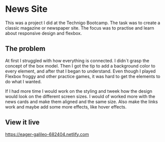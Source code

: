 # News Site

This was a project I did at the Technigo Bootcamp. The task was to create a classic magazine or newspaper site. The focus was to practise and learn about responsive design and flexbox.

## The problem

At first I struggled with how everything is connected. I didn´t grasp the concept of the box model. Then I got the tip to add a background color to every element, and after that I began to understand. Even though I played Flexbox froggy and other practice games, it was hard to get the elements to do what I wanted.

If I had more time I would work on the styling and tweek how the design would look on the different screen sizes. I would of worked more with the news cards and make them aligned and the same size. Also make the links work and maybe add some more effects, like hover effects.

## View it live
https://eager-galileo-682404.netlify.com
